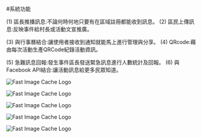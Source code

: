 #系統功能

(1) 區長推播訊息:不論何時何地只要有在區域註冊都能收到訊息。
(2) 區民上傳訊息:反映事件給村長或活動文宣推廣。

(3) 與行事曆結合:讓使用者接收到通知就能馬上進行管理與分享。 
(4) QRcode:藉由每次活動生產QRCode紀錄活動資訊。

(5) 急難訊息回報:發生事件區長發送緊急訊息進行人數統計及回報。 
(6) 與Facebook API結合:讓活動訊息給更多民眾知道。 


![Fast Image Cache Logo](http://imgur.com/F3QvZVm.jpg)

![Fast Image Cache Logo](http://imgur.com/5ga0G1j.jpg)

![Fast Image Cache Logo](http://imgur.com/TvyD76s.jpg)

![Fast Image Cache Logo](http://imgur.com/YDWicVz.jpg)

![Fast Image Cache Logo](http://imgur.com/AeKB0Tr.jpg)
